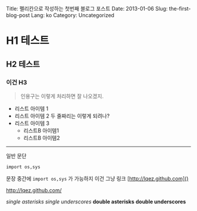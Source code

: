 Title: 펠리칸으로 작성하는 첫번째 블로그 포스트
Date: 2013-01-06
Slug: the-first-blog-post
Lang: ko
Category: Uncategorized

H1 테스트
=========

H2 테스트
---------

### 이건 H3 ###

> 인용구는 이렇게 
> 처리하면 잘 나오겠지.


*   리스트 아이템 1
*   리스트 아이템 2
    두 줄짜리는 이렇게 되려나?
*   리스트 아이템 3
    *   리스트B 아이템1
    *   리스트B 아이템2

------------------------------------

일반 문단
   
    import os,sys

문장 중간에 `import os,sys` 가 가능하지
이건 그냥 링크 [http://lqez.github.com]()

<http://lqez.github.com/>


*single asterisks*
_single underscores_
**double asterisks**
__double underscores__

